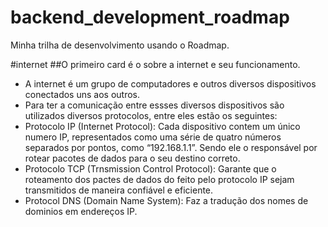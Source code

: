 # backend_development_roadmap
Minha trilha de desenvolvimento usando o Roadmap.

#internet
##O primeiro card é o sobre a internet e seu funcionamento.
- A internet é um grupo de computadores e outros diversos dispositivos conectados uns aos outros.
- Para ter a comunicação entre essses diversos dispositivos são utilizados diversos protocolos, entre eles estão os seguintes:
-   Protocolo IP (Internet Protocol): Cada dispositivo contem um único numero IP, representados como uma série de quatro números separados por pontos, como “192.168.1.1”. Sendo ele o responsável por rotear pacotes de dados para o seu destino correto.
-   Protocolo TCP (Trnsmission Control Protocol): Garante que o roteamento dos pactes de dados do feito pelo protocolo IP sejam transmitidos de maneira confiável e eficiente. 
-   Protocol DNS (Domain Name System): Faz a tradução dos nomes de dominios em endereços IP.

